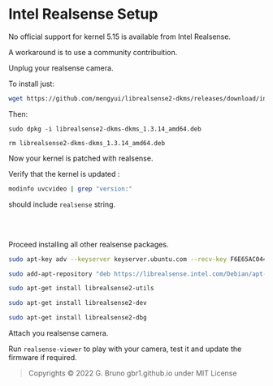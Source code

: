# Intel Realsense Setup

No official support for kernel 5.15 is available from Intel Realsense.

A workaround is to use a community contribuition.

Unplug your realsense camera.

To install just:

```bash
wget https://github.com/mengyui/librealsense2-dkms/releases/download/initial-support-for-kernel-5.15/librealsense2-dkms-dkms_1.3.14_amd64.deb
```

Then:

```
sudo dpkg -i librealsense2-dkms-dkms_1.3.14_amd64.deb

rm librealsense2-dkms-dkms_1.3.14_amd64.deb
```

Now your kernel is patched with realsense.

Verify that the kernel is updated :
```bash
modinfo uvcvideo | grep "version:"
```
should include `realsense` string.

<br>
<br>

Proceed installing all other realsense packages.
```bash
sudo apt-key adv --keyserver keyserver.ubuntu.com --recv-key F6E65AC044F831AC80A06380C8B3A55A6F3EFCDE || sudo apt-key adv --keyserver hkp://keyserver.ubuntu.com:80 --recv-key F6E65AC044F831AC80A06380C8B3A55A6F3EFCDE

sudo add-apt-repository "deb https://librealsense.intel.com/Debian/apt-repo $(lsb_release -cs) main" -u

sudo apt-get install librealsense2-utils

sudo apt-get install librealsense2-dev

sudo apt-get install librealsense2-dbg
```

Attach you realsense camera.

Run `realsense-viewer` to play with your camera, test it and update the firmware if required.


>Copyrights © 2022 G. Bruno gbr1.github.io under MIT License




